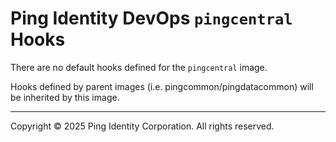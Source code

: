 
# Ping Identity DevOps `pingcentral` Hooks
There are no default hooks defined for the `pingcentral` image.

Hooks defined by parent images (i.e. pingcommon/pingdatacommon)
will be inherited by this image.

---

Copyright © 2025 Ping Identity Corporation. All rights reserved.
